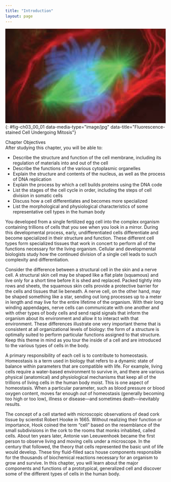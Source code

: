 ```yaml
---
title: "Introduction"
layout: page
---
```



<?cnx.eoc class="summary" title="Chapter Review"?>

<?cnx.eoc class="interactive-exercise" title="Interactive Link Questions"?>

<?cnx.eoc class="multiple-choice" title="Review Questions" ?>

<?cnx.eoc class="free-response" title="Critical Thinking Questions"?>

<?cnx.eoc class=&#8221;references&#8221; title=&#8221;References&#8221;?>

 ![In this image, a fluorescently stained cell is shown undergoing mitosis. The cell membrane is stained red and the green stains show the mitotic spindles inside the cell. The chromosomes are shown in blue.](../resources/0300_Flourescence_Stained_new.jpg "A lung cell from a newt, commonly studied for its similarity to human lung cells, is stained with fluorescent dyes. The green stain reveals mitotic spindles, red is the cell membrane and part of the cytoplasm, and the structures that appear light blue are chromosomes. This cell is in anaphase of mitosis. (credit: &#x201C;Mortadelo2005&#x201D;/Wikimedia Commons)"){: #fig-ch03_00_01 data-media-type="image/jpg" data-title="Fluorescence-stained Cell Undergoing Mitosis"}

<div data-type="note" id="eip-161" class="chapter-objectives" markdown="1">
<div data-type="title">
Chapter Objectives
</div>
After studying this chapter, you will be able to:

* Describe the structure and function of the cell membrane, including its regulation of materials into and out of the cell
* Describe the functions of the various cytoplasmic organelles
* Explain the structure and contents of the nucleus, as well as the process of DNA replication
* Explain the process by which a cell builds proteins using the DNA code
* List the stages of the cell cycle in order, including the steps of cell division in somatic cells
* Discuss how a cell differentiates and becomes more specialized
* List the morphological and physiological characteristics of some representative cell types in the human body

</div>

You developed from a single fertilized egg cell into the complex organism containing trillions of cells that you see when you look in a mirror. During this developmental process, early, undifferentiated cells differentiate and become specialized in their structure and function. These different cell types form specialized tissues that work in concert to perform all of the functions necessary for the living organism. Cellular and developmental biologists study how the continued division of a single cell leads to such complexity and differentiation.

Consider the difference between a structural cell in the skin and a nerve cell. A structural skin cell may be shaped like a flat plate (squamous) and live only for a short time before it is shed and replaced. Packed tightly into rows and sheets, the squamous skin cells provide a protective barrier for the cells and tissues that lie beneath. A nerve cell, on the other hand, may be shaped something like a star, sending out long processes up to a meter in length and may live for the entire lifetime of the organism. With their long winding appendages, nerve cells can communicate with one another and with other types of body cells and send rapid signals that inform the organism about its environment and allow it to interact with that environment. These differences illustrate one very important theme that is consistent at all organizational levels of biology: the form of a structure is optimally suited to perform particular functions assigned to that structure. Keep this theme in mind as you tour the inside of a cell and are introduced to the various types of cells in the body.

A primary responsibility of each cell is to contribute to homeostasis. Homeostasis is a term used in biology that refers to a dynamic state of balance within parameters that are compatible with life. For example, living cells require a water-based environment to survive in, and there are various physical (anatomical) and physiological mechanisms that keep all of the trillions of living cells in the human body moist. This is one aspect of homeostasis. When a particular parameter, such as blood pressure or blood oxygen content, moves far enough *out* of homeostasis (generally becoming too high or too low), illness or disease—and sometimes death—inevitably results.

The concept of a cell started with microscopic observations of dead cork tissue by scientist Robert Hooke in 1665. Without realizing their function or importance, Hook coined the term “cell” based on the resemblance of the small subdivisions in the cork to the rooms that monks inhabited, called cells. About ten years later, Antonie van Leeuwenhoek became the first person to observe living and moving cells under a microscope. In the century that followed, the theory that cells represented the basic unit of life would develop. These tiny fluid-filled sacs house components responsible for the thousands of biochemical reactions necessary for an organism to grow and survive. In this chapter, you will learn about the major components and functions of a prototypical, generalized cell and discover some of the different types of cells in the human body.

